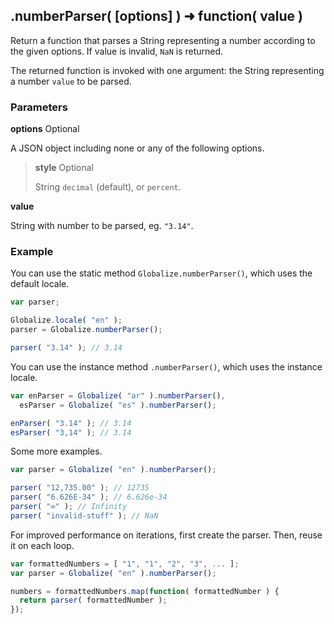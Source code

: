 ## .numberParser( [options] ) ➜ function( value )

Return a function that parses a String representing a number according to the
given options. If value is invalid, `NaN` is returned.

The returned function is invoked with one argument: the String representing a
number `value` to be parsed.

### Parameters

**options** Optional

A JSON object including none or any of the following options.

> **style** Optional
>
> String `decimal` (default), or `percent`.

**value**

String with number to be parsed, eg. `"3.14"`.

### Example

You can use the static method `Globalize.numberParser()`, which uses the
default locale.

```javascript
var parser;

Globalize.locale( "en" );
parser = Globalize.numberParser();

parser( "3.14" ); // 3.14
```

You can use the instance method `.numberParser()`, which uses the instance
locale.

```javascript
var enParser = Globalize( "ar" ).numberParser(),
  esParser = Globalize( "es" ).numberParser();

enParser( "3.14" ); // 3.14
esParser( "3,14" ); // 3.14
```

Some more examples.

```javascript
var parser = Globalize( "en" ).numberParser();

parser( "12,735.00" ); // 12735
parser( "6.626E-34" ); // 6.626e-34
parser( "∞" ); // Infinity
parser( "invalid-stuff" ); // NaN
```

For improved performance on iterations, first create the parser. Then, reuse it
on each loop.

```javascript
var formattedNumbers = [ "1", "1", "2", "3", ... ];
var parser = Globalize( "en" ).numberParser();

numbers = formattedNumbers.map(function( formattedNumber ) {
  return parser( formattedNumber );
});
```
